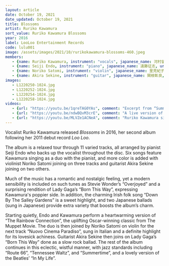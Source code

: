 ```yaml
---
layout: article
date: October 19, 2021
date_updated: October 19, 2021
title: Blossoms
artist: Ruriko Kawamura
sort_value: Ruriko Kawamura Blossoms
year: 2016
label: LooLoo Entertainment Records
code: lulu001
image: /assets/images/2021/10/rurikokawamura-blossoms-460.jpeg
members:
   - {name: Ruriko Kawamura, instrument: "vocals", japanese_name: 河村留理子, url: "https://ameblo.jp/salon-de-lulu/"}
   - {name: Seiji Endo, instrument: "piano", japanese_name: 遠藤征志, url: "https://seiji-piano-endo.com/"}
   - {name: Noriko Satomi, instrument: "violin", japanese_name: 里見紀子, url: "https://project-nori.wixsite.com/mysite"}
   - {name: Akira Sekine, instrument: "guitar", japanese_name: 関根彰良, url: "http://akirasekine.com/"}
images:
   - L1220250-1024.jpg
   - L1220252-1024.jpg
   - L1220254-1024.jpg
   - L1220258-1024.jpg
videos: 
   - {url: "https://youtu.be/1qreTAG0YAs", comment: "Excerpt from “Summertime” with Ruriko Kawamura and Seiji Endo, the ninth track on this album"}
   - {url: "https://youtu.be/ndwBQvM3crE", comment: "A live version of Ruriko Kawamura singing “Down By The Salley Gardens” in 2011"}
   - {url: "https://youtu.be/MLVZe1ACNeA", comment: "Ruriko Kawamura singing “The Waltz” live in 2011"}
---
```

Vocalist Ruriko Kawamura released *Blossoms* in 2016, her second album following her 2011 debut record *Loo Loo*.

The album is a relaxed tour through 11 varied tracks, all arranged by pianist Seiji Endo who backs up the vocalist throughout the disc. Six songs feature Kawamura singing as a duo with the pianist, and more color is added with violinist Noriko Satomi joining on three tracks and guitarist Akira Sekine joining on two others.

Much of the music has a romantic and nostalgic feeling, yet a modern sensibility is included on such tunes as Stevie Wonder’s “Overjoyed” and a surprising rendition of Lady Gaga’s “Born This Way”, expressing Kawamura's poppier side. In addition, the charming Irish folk song “Down By The Salley Gardens” is a sweet highlight, and two Japanese ballads (sung in Japanese) provide extra variety that boosts the album’s charm.

Starting quietly, Endo and Kawamura perform a heartwarming version of “The Rainbow Connection”, the uplifting Oscar-winning classic from The Muppet Movie. The duo is then joined by Noriko Satomi on violin for the next track “Nuovo Cinema Paradiso”, sung in Italian and a definite highlight for its lovesick achiness. Guitarist Akira Sekine then joins on Lady Gaga’s “Born This Way” done as a slow rock ballad. The rest of the album continues in this eclectic, wistful manner, with jazz standards including “Route 66”, “Tennessee Waltz”, and “Summertime”, and a lovely version of the Beatles’ “In My Life”.
